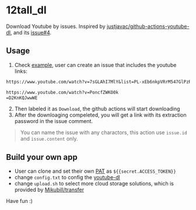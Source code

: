 # 12tall_dl
Download Youtube by issues. Inspired by [justjavac/github-actions-youtube-dl](https://github.com/justjavac/github-actions-youtube-dl), and its [issue#4](https://github.com/justjavac/github-actions-youtube-dl/issues/4#issue-815334040).  

## Usage  
1. Check [example](https://github.com/12Tall/12tall_dl/issues/3#issue-1798455730), user can create an issue that includes the youtube links:  
```txt
https://www.youtube.com/watch?v=7sGLAhI7MlY&list=PL-xEb6nkpVRrM547GlPzR_-ERt9-4vmmm

https://www.youtube.com/watch?v=PoncfZWKO0k
=D2KnKQJwwWE
```
2. Then labeled it as `Download`, the github actions will start downloading  
3. After the downloaging compeleted, you will get a link with its extraction password in the issue comment.  

> You can name the issue with any charactors, this action use `issue.id` and `issue.content` only.



## Build your own app 
- User can clone and set their own [PAT](https://docs.github.com/en/authentication/keeping-your-account-and-data-secure/managing-your-personal-access-tokens) as `${{secret.ACCESS_TOKEN}}`  
- change `config.txt` to config the [youtube-dl](https://github.com/ytdl-org/youtube-dl)
- change `upload.sh` to select more cloud storage solutions, which is provided by [Mikubill/transfer](https://github.com/Mikubill/transfer)

Have fun :)
